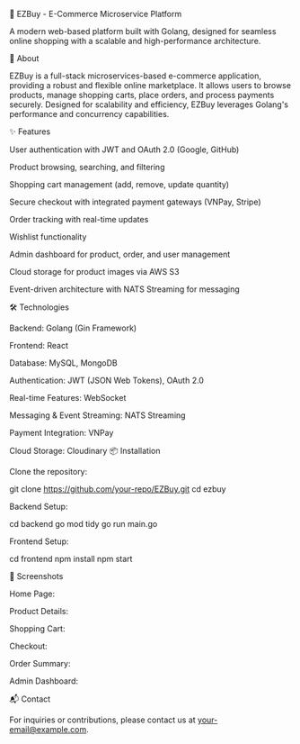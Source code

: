 🛒 EZBuy - E-Commerce Microservice Platform

A modern web-based platform built with Golang, designed for seamless online shopping with a scalable and high-performance architecture.

🚀 About

EZBuy is a full-stack microservices-based e-commerce application, providing a robust and flexible online marketplace. It allows users to browse products, manage shopping carts, place orders, and process payments securely. Designed for scalability and efficiency, EZBuy leverages Golang's performance and concurrency capabilities.

✨ Features

User authentication with JWT and OAuth 2.0 (Google, GitHub)

Product browsing, searching, and filtering

Shopping cart management (add, remove, update quantity)

Secure checkout with integrated payment gateways (VNPay, Stripe)

Order tracking with real-time updates

Wishlist functionality

Admin dashboard for product, order, and user management

Cloud storage for product images via AWS S3

Event-driven architecture with NATS Streaming for messaging

🛠️ Technologies

Backend: Golang (Gin Framework)

Frontend: React

Database: MySQL, MongoDB

Authentication: JWT (JSON Web Tokens), OAuth 2.0

Real-time Features: WebSocket

Messaging & Event Streaming: NATS Streaming

Payment Integration: VNPay

Cloud Storage: Cloudinary
📦 Installation

Clone the repository:

  git clone https://github.com/your-repo/EZBuy.git
  cd ezbuy

Backend Setup:

  cd backend
  go mod tidy
  go run main.go

Frontend Setup:

  cd frontend
  npm install
  npm start

📸 Screenshots

Home Page:

Product Details:

Shopping Cart:

Checkout:

Order Summary:

Admin Dashboard:

📬 Contact

For inquiries or contributions, please contact us at your-email@example.com.

